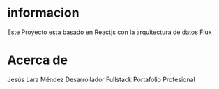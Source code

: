 # informacion

Este Proyecto esta basado en Reactjs con la arquitectura de datos Flux

# Acerca de

Jesús Lara Méndez
Desarrollador Fullstack
Portafolio Profesional



